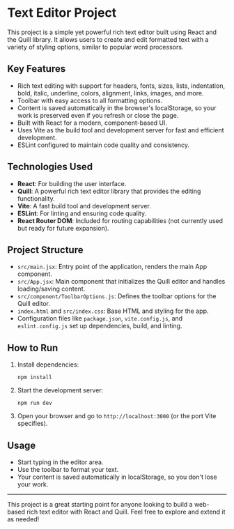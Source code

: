 # Text Editor Project

This project is a simple yet powerful rich text editor built using React and the Quill library. It allows users to create and edit formatted text with a variety of styling options, similar to popular word processors.

## Key Features

- Rich text editing with support for headers, fonts, sizes, lists, indentation, bold, italic, underline, colors, alignment, links, images, and more.
- Toolbar with easy access to all formatting options.
- Content is saved automatically in the browser's localStorage, so your work is preserved even if you refresh or close the page.
- Built with React for a modern, component-based UI.
- Uses Vite as the build tool and development server for fast and efficient development.
- ESLint configured to maintain code quality and consistency.

## Technologies Used

- **React**: For building the user interface.
- **Quill**: A powerful rich text editor library that provides the editing functionality.
- **Vite**: A fast build tool and development server.
- **ESLint**: For linting and ensuring code quality.
- **React Router DOM**: Included for routing capabilities (not currently used but ready for future expansion).

## Project Structure

- `src/main.jsx`: Entry point of the application, renders the main App component.
- `src/App.jsx`: Main component that initializes the Quill editor and handles loading/saving content.
- `src/component/ToolbarOptions.js`: Defines the toolbar options for the Quill editor.
- `index.html` and `src/index.css`: Base HTML and styling for the app.
- Configuration files like `package.json`, `vite.config.js`, and `eslint.config.js` set up dependencies, build, and linting.

## How to Run

1. Install dependencies:
   ```
   npm install
   ```
2. Start the development server:
   ```
   npm run dev
   ```
3. Open your browser and go to `http://localhost:3000` (or the port Vite specifies).

## Usage

- Start typing in the editor area.
- Use the toolbar to format your text.
- Your content is saved automatically in localStorage, so you don't lose your work.

---

This project is a great starting point for anyone looking to build a web-based rich text editor with React and Quill. Feel free to explore and extend it as needed!
